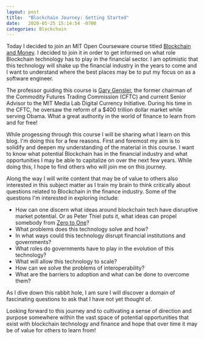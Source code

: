 ```yaml
---
layout: post
title:  "Blockchain Journey: Getting Started"
date:   2020-05-25 15:14:54 -0700
categories: Blockchain
---
```


Today I decided to join an MIT Open Courseware course titled [Blockchain and Money](https://ocw.mit.edu/courses/sloan-school-of-management/15-s12-blockchain-and-money-fall-2018/lecture-slides/). I decided to join it in order to get informed on what role Blockchain technology has to play in the financial sector. I am optimistic that this technology will shake up the financial industry in the years to come and I want to understand where the best places may be to put my focus on as a software engineer. 

The professor guiding this course is [Gary Gensler](https://en.wikipedia.org/wiki/Gary_Gensler), the former chairman of the Commodity Futures Trading Commission (CFTC) and current Senior Advisor to the MIT Media Lab Digital Currency Initiative. During his time in the CFTC, he oversaw the reform of a $400 trillion dollar market while serving Obama. What a great authority in the world of finance to learn from and for free!

While progessing through this course I will be sharing what I learn on this blog. I'm doing this for a few reasons. First and foremost my aim is to solidify and deepen my understanding of the material in this course. I want to know what potential Blockchain has in the financial industry and what opportunities I may be able to capitalize on over the next few years. 
While doing this, I hope to find others who will join me on this journey.

Along the way I will write content that may be of value to others also interested in this subject matter as I train my brain to think critically about questions related to Blockchain in the finance industry. Some of the questions I'm interested in exploring include:
- How can one discern what ideas around blockchain tech have disruptive market potential. Or as Peter Thiel puts it, what ideas can propel somebody from [Zero to One](https://www.amazon.com/Zero-One-Notes-Startups-Future/dp/0804139296)?
- What problems does this technology solve and how?
- In what ways could this technology disrupt financial institutions and governments?
- What roles do governments have to play in the evolution of this technology?
- What will allow this technology to scale?
- How can we solve the problems of interoperability?
- What are the barriers to adoption and what can be done to overcome them?

As I dive down this rabbit hole, I am sure I will discover a domain of fascinating questions to ask that I have not yet thought of. 

Looking forward to this journey and to cultivating a sense of direction and purpose somewhere within the vast space of potential opportunities that exist with blockchain technology and finance and hope that over time it may be of value for others to learn from!



